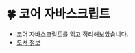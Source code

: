 # 🍀 코어 자바스크립트

- 코어 자바스크립트를 읽고 정리해보았습니다.
- [도서 정보](https://product.kyobobook.co.kr/detail/S000001766397)